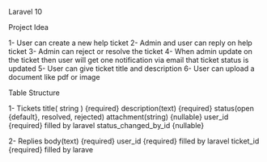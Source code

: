 Laravel 10 

Project Idea

   1- User can create a new help ticket
   2- Admin and user can reply on help ticket
   3- Admin can reject or resolve the ticket
   4- When admin update on the ticket then user will get one notification via email that ticket status is updated
   5- User can give ticket title and description
   6- User can upload a document like pdf or image

Table Structure

   1- Tickets
        title( string ) {required}
        description(text) {required}
        status(open {default}, resolved, rejected)
        attachment(string) {nullable}
        user_id {required} filled by laravel
        status_changed_by_id {nullable}

   2- Replies
        body(text) {required}
        user_id {required} filled by laravel
        ticket_id {required} filled by larave